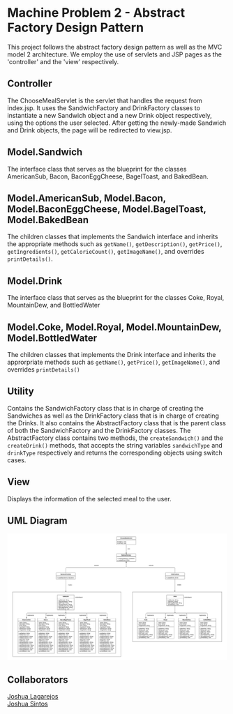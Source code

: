 # Machine Problem 2 - Abstract Factory Design Pattern

This project follows the abstract factory design pattern as well as the MVC model 2 architecture. We employ the use of servlets and JSP pages as the 'controller' and the 'view' respectively.

## Controller

The ChooseMealServlet is the servlet that handles the request from index.jsp. It uses the SandwichFactory and DrinkFactory classes to instantiate a new Sandwich object and a new Drink object respectively, using the options the user selected. After getting the newly-made Sandwich and Drink objects, the page will be redirected to view.jsp.

## Model.Sandwich

The interface class that serves as the blueprint for the classes AmericanSub, Bacon, BaconEggCheese, BagelToast, and BakedBean.

## Model.AmericanSub, Model.Bacon, Model.BaconEggCheese, Model.BagelToast, Model.BakedBean

The children classes that implements the Sandwich interface and inherits the appropriate methods such as `getName()`, `getDescription()`, `getPrice()`, `getIngredients()`, `getCalorieCount()`, `getImageName()`, and overrides `printDetails()`.

## Model.Drink

The interface class that serves as the blueprint for the classes Coke, Royal, MountainDew, and BottledWater

## Model.Coke, Model.Royal, Model.MountainDew, Model.BottledWater

The children classes that implements the Drink interface and inherits the approrpriate methods such as `getName()`, `getPrice()`, `getImageName()`, and overrides `printDetails()`

## Utility

Contains the SandwichFactory class that is in charge of creating the Sandwiches as well as the DrinkFactory class that is in charge of creating the Drinks. It also contains the AbstractFactory class that is the parent class of both the SandwichFactory and the DrinkFactory classes. The AbstractFactory class contains two methods, the `createSandwich()` and the `createDrink()` methods, that accepts the string variables `sandwichType` and `drinkType` respectively and returns the corresponding objects using switch cases.

## View

Displays the information of the selected meal to the user.

## UML Diagram

<p align="center">
    <img alt="DESPTRN - Machine Problem 1.2 UML" src="https://github.com/JSintos/DESPTRN/blob/machineproblem2/DESPTRN%20-%20Machine%20Problem%202%20UML.png?raw=true">
</p>

## Collaborators

[Joshua Lagarejos](https://github.com/joshualagarejos)  
[Joshua Sintos](https://github.com/JSintos)